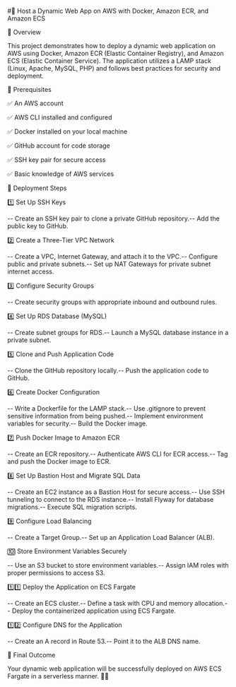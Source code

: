 #🚀 Host a Dynamic Web App on AWS with Docker, Amazon ECR, and Amazon ECS

📌 Overview

This project demonstrates how to deploy a dynamic web application on AWS using Docker, Amazon ECR (Elastic Container Registry), and Amazon ECS (Elastic Container Service). The application utilizes a LAMP stack (Linux, Apache, MySQL, PHP) and follows best practices for security and deployment.

🔧 Prerequisites

✅ An AWS account

✅ AWS CLI installed and configured

✅ Docker installed on your local machine

✅ GitHub account for code storage

✅ SSH key pair for secure access

✅ Basic knowledge of AWS services

📜 Deployment Steps

1️⃣ Set Up SSH Keys

-- Create an SSH key pair to clone a private GitHub repository.-- Add the public key to GitHub.

2️⃣ Create a Three-Tier VPC Network

-- Create a VPC, Internet Gateway, and attach it to the VPC.-- Configure public and private subnets.-- Set up NAT Gateways for private subnet internet access.

3️⃣ Configure Security Groups

-- Create security groups with appropriate inbound and outbound rules.

4️⃣ Set Up RDS Database (MySQL)

-- Create subnet groups for RDS.-- Launch a MySQL database instance in a private subnet.

5️⃣ Clone and Push Application Code

-- Clone the GitHub repository locally.-- Push the application code to GitHub.

6️⃣ Create Docker Configuration

-- Write a Dockerfile for the LAMP stack.-- Use .gitignore to prevent sensitive information from being pushed.-- Implement environment variables for security.-- Build the Docker image.

7️⃣ Push Docker Image to Amazon ECR

-- Create an ECR repository.-- Authenticate AWS CLI for ECR access.-- Tag and push the Docker image to ECR.

8️⃣ Set Up Bastion Host and Migrate SQL Data

-- Create an EC2 instance as a Bastion Host for secure access.-- Use SSH tunneling to connect to the RDS instance.-- Install Flyway for database migrations.-- Execute SQL migration scripts.

9️⃣ Configure Load Balancing

-- Create a Target Group.-- Set up an Application Load Balancer (ALB).

🔟 Store Environment Variables Securely

-- Use an S3 bucket to store environment variables.-- Assign IAM roles with proper permissions to access S3.

1️⃣1️⃣ Deploy the Application on ECS Fargate

-- Create an ECS cluster.-- Define a task with CPU and memory allocation.-- Deploy the containerized application using ECS Fargate.

1️⃣2️⃣ Configure DNS for the Application

-- Create an A record in Route 53.-- Point it to the ALB DNS name.

🎉 Final Outcome

Your dynamic web application will be successfully deployed on AWS ECS Fargate in a serverless manner. 🚀✨
